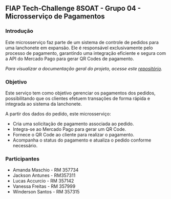 ## FIAP Tech-Challenge 8SOAT - Grupo 04 - Microsserviço de Pagamentos

### Introdução

Este microsserviço faz parte de um sistema de controle de pedidos para uma lanchonete em expansão. Ele é responsável exclusivamente pelo processo de pagamento, garantindo uma integração eficiente e segura com a API do Mercado Pago para gerar QR Codes de pagamento.

_Para visualizar a documentação geral do projeto, acesse este [repositório](https://github.com/8SOAT-G4-Tech-Challenge/tech-challenge-fiap-documentation)._

### Objetivo

Este serviço tem como objetivo gerenciar os pagamentos dos pedidos, possibilitando que os clientes efetuem transações de forma rápida e integrada ao sistema da lanchonete.

A partir dos dados do pedido, este microsserviço:

- Cria uma solicitação de pagamento associada ao pedido.
- Integra-se ao Mercado Pago para gerar um QR Code.
- Fornece o QR Code ao cliente para realizar o pagamento.
- Acompanha o status do pagamento e atualiza o pedido conforme necessário.

### Participantes

- Amanda Maschio - RM 357734
- Jackson Antunes - RM357311
- Lucas Accurcio - RM 357142
- Vanessa Freitas - RM 357999
- Winderson Santos - RM 357315
